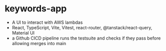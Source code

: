 # keywords-app
- A UI to interact with AWS lambdas
- React, TypeScript, Vite, Vitest, react-router, @tanstack/react-query, Material UI 
- a Github CICD pipeline runs the testsuite and checks if they pass before allowing merges into main
